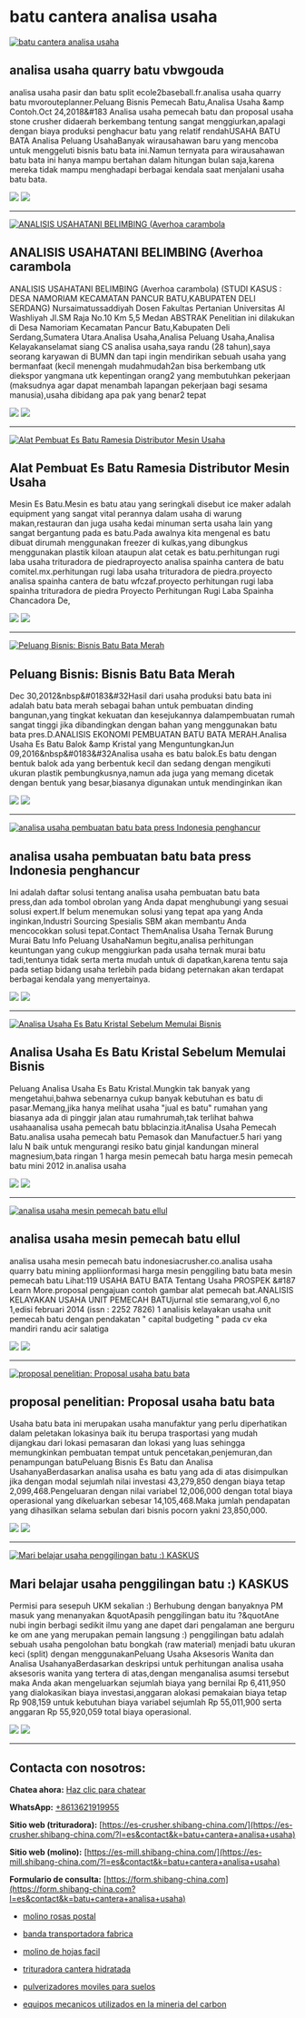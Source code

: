 # batu cantera analisa usaha

<a href="https://swt.shibang-china.com/?l=es&img&k=batu+cantera+analisa+usaha" target="_blank">![batu cantera analisa usaha](http://static.shibang-china.com/all-800x300/949.jpg)</a>

## analisa usaha quarry batu vbwgouda
analisa usaha pasir dan batu split ecole2baseball.fr.analisa usaha quarry batu mvorouteplanner.Peluang Bisnis Pemecah Batu,Analisa Usaha &amp Contoh.Oct 24,2018&#183 Analisa usaha pemecah batu dan proposal usaha stone crusher didaerah berkembang tentung sangat menggiurkan,apalagi dengan biaya produksi penghacur batu yang relatif rendahUSAHA BATU BATA Analisa Peluang UsahaBanyak wirausahawan baru yang mencoba untuk menggeluti bisnis batu bata ini.Namun ternyata para wirausahawan batu bata ini hanya mampu bertahan dalam hitungan bulan saja,karena mereka tidak mampu menghadapi berbagai kendala saat menjalani usaha batu bata.


<a href="https://whatsapp.shibangsoft.com/WhatsApp.php" target="_blank" title="WhatsApp">![](http://static.shibang-china.com/icon/whatsapp.png)</a> <a href="https://swt.shibang-china.com/?l=es&icon&k=batu+cantera+analisa+usaha" target="_blank">![](http://static.shibang-china.com/icon/chat-es.png)</a>

---

<a href="https://swt.shibang-china.com/?l=es&img&k=batu+cantera+analisa+usaha" target="_blank">![ANALISIS USAHATANI BELIMBING (Averhoa carambola](http://static.shibang-china.com/all-800x300/1052.jpg)</a>

## ANALISIS USAHATANI BELIMBING (Averhoa carambola
ANALISIS USAHATANI BELIMBING (Averhoa carambola) (STUDI KASUS : DESA NAMORIAM KECAMATAN PANCUR BATU,KABUPATEN DELI SERDANG) Nursaimatussaddiyah Dosen Fakultas Pertanian Universitas Al Washliyah Jl.SM Raja No.10 Km 5,5 Medan ABSTRAK Penelitian ini dilakukan di Desa Namoriam Kecamatan Pancur Batu,Kabupaten Deli Serdang,Sumatera Utara.Analisa Usaha,Analisa Peluang Usaha,Analisa Kelayakanselamat siang CS analisa usaha,saya randu (28 tahun),saya seorang karyawan di BUMN dan tapi ingin mendirikan sebuah usaha yang bermanfaat (kecil menengah mudahmudah2an bisa berkembang utk diekspor yangmana utk kepentingan orang2 yang membutuhkan pekerjaan (maksudnya agar dapat menambah lapangan pekerjaan bagi sesama manusia),usaha dibidang apa pak yang benar2 tepat


<a href="https://whatsapp.shibangsoft.com/WhatsApp.php" target="_blank" title="WhatsApp">![](http://static.shibang-china.com/icon/whatsapp.png)</a> <a href="https://swt.shibang-china.com/?l=es&icon&k=batu+cantera+analisa+usaha" target="_blank">![](http://static.shibang-china.com/icon/chat-es.png)</a>

---

<a href="https://swt.shibang-china.com/?l=es&img&k=batu+cantera+analisa+usaha" target="_blank">![Alat Pembuat Es Batu Ramesia Distributor Mesin Usaha](http://static.shibang-china.com/all-800x300/776.jpg)</a>

## Alat Pembuat Es Batu Ramesia Distributor Mesin Usaha
Mesin Es Batu.Mesin es batu atau yang seringkali disebut ice maker adalah equipment yang sangat vital perannya dalam usaha di warung makan,restauran dan juga usaha kedai minuman serta usaha lain yang sangat bergantung pada es batu.Pada awalnya kita mengenal es batu dibuat dirumah menggunakan freezer di kulkas,yang dibungkus menggunakan plastik kiloan ataupun alat cetak es batu.perhitungan rugi laba usaha trituradora de piedraproyecto analisa spainha cantera de batu comitel.mx.perhitungan rugi laba usaha trituradora de piedra.proyecto analisa spainha cantera de batu wfczaf.proyecto perhitungan rugi laba spainha trituradora de piedra Proyecto Perhitungan Rugi Laba Spainha Chancadora De,


<a href="https://whatsapp.shibangsoft.com/WhatsApp.php" target="_blank" title="WhatsApp">![](http://static.shibang-china.com/icon/whatsapp.png)</a> <a href="https://swt.shibang-china.com/?l=es&icon&k=batu+cantera+analisa+usaha" target="_blank">![](http://static.shibang-china.com/icon/chat-es.png)</a>

---

<a href="https://swt.shibang-china.com/?l=es&img&k=batu+cantera+analisa+usaha" target="_blank">![Peluang Bisnis: Bisnis Batu Bata Merah](http://static.shibang-china.com/all-800x300/1328.jpg)</a>

## Peluang Bisnis: Bisnis Batu Bata Merah
Dec 30,2012&nbsp&#0183&#32Hasil dari usaha produksi batu bata ini adalah batu bata merah sebagai bahan untuk pembuatan dinding bangunan,yang tingkat kekuatan dan kesejukannya dalampembuatan rumah sangat tinggi jika dibandingkan dengan bahan yang menggunakan batu bata pres.D.ANALISIS EKONOMI PEMBUATAN BATU BATA MERAH.Analisa Usaha Es Batu Balok &amp Kristal yang MenguntungkanJun 09,2016&nbsp&#0183&#32Analisa usaha es batu balok.Es batu dengan bentuk balok ada yang berbentuk kecil dan sedang dengan mengikuti ukuran plastik pembungkusnya,namun ada juga yang memang dicetak dengan bentuk yang besar,biasanya digunakan untuk mendinginkan ikan


<a href="https://whatsapp.shibangsoft.com/WhatsApp.php" target="_blank" title="WhatsApp">![](http://static.shibang-china.com/icon/whatsapp.png)</a> <a href="https://swt.shibang-china.com/?l=es&icon&k=batu+cantera+analisa+usaha" target="_blank">![](http://static.shibang-china.com/icon/chat-es.png)</a>

---

<a href="https://swt.shibang-china.com/?l=es&img&k=batu+cantera+analisa+usaha" target="_blank">![analisa usaha pembuatan batu bata press Indonesia penghancur](http://static.shibang-china.com/all-800x300/1042.jpg)</a>

## analisa usaha pembuatan batu bata press Indonesia penghancur
Ini adalah daftar solusi tentang analisa usaha pembuatan batu bata press,dan ada tombol obrolan yang Anda dapat menghubungi yang sesuai solusi expert.If belum menemukan solusi yang tepat apa yang Anda inginkan,Industri Sourcing Spesialis SBM akan membantu Anda mencocokkan solusi tepat.Contact ThemAnalisa Usaha Ternak Burung Murai Batu Info Peluang UsahaNamun begitu,analisa perhitungan keuntungan yang cukup menggiurkan pada usaha ternak murai batu tadi,tentunya tidak serta merta mudah untuk di dapatkan,karena tentu saja pada setiap bidang usaha terlebih pada bidang peternakan akan terdapat berbagai kendala yang menyertainya.


<a href="https://whatsapp.shibangsoft.com/WhatsApp.php" target="_blank" title="WhatsApp">![](http://static.shibang-china.com/icon/whatsapp.png)</a> <a href="https://swt.shibang-china.com/?l=es&icon&k=batu+cantera+analisa+usaha" target="_blank">![](http://static.shibang-china.com/icon/chat-es.png)</a>

---

<a href="https://swt.shibang-china.com/?l=es&img&k=batu+cantera+analisa+usaha" target="_blank">![Analisa Usaha Es Batu Kristal Sebelum Memulai Bisnis](http://static.shibang-china.com/all-800x300/281.jpg)</a>

## Analisa Usaha Es Batu Kristal Sebelum Memulai Bisnis
Peluang Analisa Usaha Es Batu Kristal.Mungkin tak banyak yang mengetahui,bahwa sebenarnya cukup banyak kebutuhan es batu di pasar.Memang,jika hanya melihat usaha "jual es batu" rumahan yang biasanya ada di pinggir jalan atau rumahrumah,tak terlihat bahwa usahaanalisa usaha pemecah batu bblacinzia.itAnalisa Usaha Pemecah Batu.analisa usaha pemecah batu Pemasok dan Manufactuer.5 hari yang lalu N baik untuk mengurangi resiko batu ginjal kandungan mineral magnesium,bata ringan 1 harga mesin pemecah batu harga mesin pemecah batu mini 2012 in.analisa usaha


<a href="https://whatsapp.shibangsoft.com/WhatsApp.php" target="_blank" title="WhatsApp">![](http://static.shibang-china.com/icon/whatsapp.png)</a> <a href="https://swt.shibang-china.com/?l=es&icon&k=batu+cantera+analisa+usaha" target="_blank">![](http://static.shibang-china.com/icon/chat-es.png)</a>

---

<a href="https://swt.shibang-china.com/?l=es&img&k=batu+cantera+analisa+usaha" target="_blank">![analisa usaha mesin pemecah batu ellul](http://static.shibang-china.com/all-800x300/537.jpg)</a>

## analisa usaha mesin pemecah batu ellul
analisa usaha mesin pemecah batu indonesiacrusher.co.analisa usaha quarry batu mining appliionformasi harga mesin penggiling batu bata mesin pemecah batu ﻿Lihat:119 USAHA BATU BATA Tentang Usaha PROSPEK &#187 Learn More.proposal pengajuan contoh gambar alat pemecah bat.ANALISIS KELAYAKAN USAHA UNIT PEMECAH BATUjurnal stie semarang,vol 6,no 1,edisi februari 2014 (issn : 2252 7826) 1 analisis kelayakan usaha unit pemecah batu dengan pendakatan " capital budgeting " pada cv eka mandiri randu acir salatiga


<a href="https://whatsapp.shibangsoft.com/WhatsApp.php" target="_blank" title="WhatsApp">![](http://static.shibang-china.com/icon/whatsapp.png)</a> <a href="https://swt.shibang-china.com/?l=es&icon&k=batu+cantera+analisa+usaha" target="_blank">![](http://static.shibang-china.com/icon/chat-es.png)</a>

---

<a href="https://swt.shibang-china.com/?l=es&img&k=batu+cantera+analisa+usaha" target="_blank">![proposal penelitian: Proposal usaha batu bata](http://static.shibang-china.com/all-800x300/176.jpg)</a>

## proposal penelitian: Proposal usaha batu bata
Usaha batu bata ini merupakan usaha manufaktur yang perlu diperhatikan dalam peletakan lokasinya baik itu berupa trasportasi yang mudah dijangkau dari lokasi pemasaran dan lokasi yang luas sehingga memungkinkan pembuatan tempat untuk pencetakan,penjemuran,dan penampungan batuPeluang Bisnis Es Batu dan Analisa UsahanyaBerdasarkan analisa usaha es batu yang ada di atas disimpulkan jika dengan modal sejumlah nilai investasi 43,279,850 dengan biaya tetap 2,099,468.Pengeluaran dengan nilai variabel 12,006,000 dengan total biaya operasional yang dikeluarkan sebesar 14,105,468.Maka jumlah pendapatan yang dihasilkan selama sebulan dari bisnis pocorn yakni 23,850,000.


<a href="https://whatsapp.shibangsoft.com/WhatsApp.php" target="_blank" title="WhatsApp">![](http://static.shibang-china.com/icon/whatsapp.png)</a> <a href="https://swt.shibang-china.com/?l=es&icon&k=batu+cantera+analisa+usaha" target="_blank">![](http://static.shibang-china.com/icon/chat-es.png)</a>

---

<a href="https://swt.shibang-china.com/?l=es&img&k=batu+cantera+analisa+usaha" target="_blank">![Mari belajar usaha penggilingan batu :) KASKUS](http://static.shibang-china.com/all-800x300/1247.jpg)</a>

## Mari belajar usaha penggilingan batu :) KASKUS
Permisi para sesepuh UKM sekalian :) Berhubung dengan banyaknya PM masuk yang menanyakan &quotApasih penggilingan batu itu ?&quotAne nubi ingin berbagi sedikit ilmu yang ane dapet dari pengalaman ane berguru ke om ane yang merupakan pemain langsung :) penggilingan batu adalah sebuah usaha pengolohan batu bongkah (raw material) menjadi batu ukuran keci (split) dengan menggunakanPeluang Usaha Aksesoris Wanita dan Analisa UsahanyaBerdasarkan deskripsi untuk perhitungan analisa usaha aksesoris wanita yang tertera di atas,dengan menganalisa asumsi tersebut maka Anda akan mengeluarkan sejumlah biaya yang bernilai Rp 6,411,950 yang dialokasikan biaya investasi,anggaran alokasi pemakaian biaya tetap Rp 908,159 untuk kebutuhan biaya variabel sejumlah Rp 55,011,900 serta anggaran Rp 55,920,059 total biaya operasional.


<a href="https://whatsapp.shibangsoft.com/WhatsApp.php" target="_blank" title="WhatsApp">![](http://static.shibang-china.com/icon/whatsapp.png)</a> <a href="https://swt.shibang-china.com/?l=es&icon&k=batu+cantera+analisa+usaha" target="_blank">![](http://static.shibang-china.com/icon/chat-es.png)</a>

---
## Contacta con nosotros:

**Chatea ahora:** [Haz clic para chatear](https://swt.shibang-china.com?l=es&contact&k=batu+cantera+analisa+usaha)

**WhatsApp:**  [+8613621919955](https://whatsapp.shibangsoft.com/WhatsApp.php)

**Sitio web (trituradora):** [https://es-crusher.shibang-china.com/](https://es-crusher.shibang-china.com/?l=es&contact&k=batu+cantera+analisa+usaha)

**Sitio web (molino):** [https://es-mill.shibang-china.com/](https://es-mill.shibang-china.com/?l=es&contact&k=batu+cantera+analisa+usaha)

**Formulario de consulta:** [https://form.shibang-china.com](https://form.shibang-china.com?l=es&contact&k=batu+cantera+analisa+usaha)

* [molino rosas postal](../67/molino%20rosas%20postal.md)

* [banda transportadora fabrica](../76/banda%20transportadora%20fabrica.md)

* [molino de hojas facil](../74/molino%20de%20hojas%20facil.md)

* [trituradora cantera hidratada](../75/trituradora%20cantera%20hidratada.md)

* [pulverizadores moviles para suelos](../80/pulverizadores%20moviles%20para%20suelos.md)

* [equipos mecanicos utilizados en la mineria del carbon](../68/equipos%20mecanicos%20utilizados%20en%20la%20mineria%20del%20carbon.md)